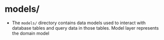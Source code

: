 # models/
- The ```models/``` directory contains data models used to interact with database tables and query data in those tables.
Model layer represents the domain model